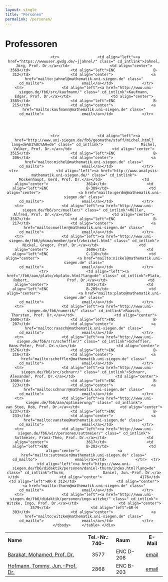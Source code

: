 ```yaml
---
layout: single
title: "Personen"
permalink: /personen/
---
```


<h1>Professoren</h1>

<div style="text-align: center">     
  <table border="0">         
    <tbody>             
      <tr align="left">                 
        <th align="left" width="380"><strong>Name</strong></th>                  
        <th align="center" width="120"><strong>Tel.-Nr.: 740-</strong></th>                  
        <th align="left" width="100"><strong>Raum</strong></th>                  
        <th align="center" width="65"><strong>E-Mail</strong></th>             
      </tr>              
      <tr>                 
        <td align="left"><a href="http://www.algebra.mathematik.uni-siegen.de/barakat/" class=" cd_intlink">Barakat, Mohamed, Prof. Dr.</a></td>                  <td align="center">3577</td>                  
        <td align="left">ENC D-208</td>                  
        <td align="center">                 
          <a href="mailto:mohamed.barakat@uni-siegen.de" class="cd_mailto">email</a></td>             
      </tr>              
      <tr>                 
        <td align="left"><a href="https://www.thofma.com/" class=" cd_intlink">Hofmann, Tommy, Jun.-Prof. Dr.</a>                 <br>
        </td>                  
        <td align="center">2868                 <br></td>                  
        <td align="left">ENC B-203</td>                  
        <td align="center"><a href="mailto:tommy.hofmann@uni-siegen.de" class="cd_mailto">email</a></td>             
      </tr>

              <tr>                 <td align="left"><a href="https://wwwuser.gwdg.de/~jjahnel/" class=" cd_intlink">Jahnel,                 Jörg, Prof. Dr.</a></td>                  <td align="center">                 3569</td>                  <td align="left">ENC                 B-312</td>                  <td align="center">                 <a href="mailto:jahnel@mathematik.uni-siegen.de" class="
	  cd_mailto">                 email</a></td>             </tr>              <tr>                 <td align="left"><a href="http://www.uni-siegen.de/fb6/src/kaufmann/" class=" cd_intlink">Kaufmann,                 Edgar, Prof. Dr.</a></td>                  <td align="center">                 3585</td>                  <td align="left">ENC                 B-215</td>                  <td align="center">                 <a href="mailto:kaufmann@mathematik.uni-siegen.de" class="
	  cd_mailto">                 email</a></td>             </tr>




              <tr>                 <td align="left"><a href="http://www.uni-siegen.de/fb6/geomathe/staff/michel.html?lang=de%E2%8C%A9=de" class=" cd_intlink">                 Michel, Volker, Prof. Dr.</a></td>                  <td align="center">                 3515</td>                  <td align="left">ENC                 B-206</td>                  <td align="center">                 <a href="mailto:michel@mathematik.uni-siegen.de" class="
	  cd_mailto">                 email</a></td>             </tr>              <tr>                 <td align="left"><a href="http://www.analysis-mathematik.uni-siegen.de/" class=" cd_intlink">                 Mockenhaupt, Gerd, Prof. Dr.</a></td>                  <td align="center">                 3614</td>                  <td align="left">ENC                 B-309</td>                  <td align="center">                 <a href="mailto:gerdm@mathematik.uni-siegen.de" class="
	  cd_mailto">                 email</a></td>             </tr>              <tr>                 <td align="left"><a href="http://www.uni-siegen.de/fb6/src/mueller/" class=" cd_intlink">Müller,                 Alfred, Prof. Dr.</a></td>                  <td align="center">                 3587</td>                  <td align="left">ENC                 B-217</td>                  <td align="center">                 <a href="mailto:mueller@mathematik.uni-siegen.de" class="
	  cd_mailto">                 email</a></td>             </tr>              <tr>                 <td align="left"><a href="http://www.uni-siegen.de/fb6/phima/member/prof/vknickel.html" class=" cd_intlink">                 Nickel, Gregor, Prof. Dr.</a></td>                  <td align="center">                 3606</td>                  <td align="left">ENC                 C-110</td>                  <td align="center">                 <a href="mailto:nickel@mathematik.uni-siegen.de" class="
	  cd_mailto">                 email</a></td>             </tr>              <tr>                 <td align="left"><a href="/fb6/aan/plato/vkplato.html?lang=de" class=" cd_intlink">Plato, Robert,                 Prof. Dr.</a></td>                  <td align="center">                 3591</td>                  <td align="left">ENC                 B-209</td>                  <td align="center">                 <a href="mailto:plato@mathematik.uni-siegen.de" class="
	  cd_mailto">                 email</a></td>             </tr>              <tr>                 <td align="left"><a href="http://www.uni-siegen.de/fb6/numerik/" class=" cd_intlink">Raasch,                 Thorsten, Prof. Dr.</a></td>                  <td align="center">                 3608</td>                  <td align="left">ENC                 B-207</td>                  <td align="center">                 <a href="mailto:raasch@mathematik.uni-siegen.de" class="
	  cd_mailto">                 email</a></td>             </tr>              <tr>                 <td align="left"><a href="http://www.uni-siegen.de/fb6/src/scheffler/" class=" cd_intlink">Scheffler,                 Hans-Peter, Prof. Dr.</a></td>                  <td align="center">                 3576</td>                  <td align="left">ENC                 B-216</td>                  <td align="center">                 <a href="mailto:scheffler@mathematik.uni-siegen.de" class="
	  cd_mailto">                 email</a></td>             </tr>              <tr>                 <td align="left"><a href="http://www.uni-siegen.de/fb6/src/schnurr/" class=" cd_intlink">Schnurr,                 Alexander, Prof. Dr.</a></td>                  <td align="center">                 3806</td>                  <td align="left">ENC                 B-223</td>                  <td align="center">                 <a href="mailto:schnurr@mathematik.uni-siegen.de" class="
	  cd_mailto">                 email</a></td>             </tr>              <tr>                 <td align="left"><a href="http://www.uni-siegen.de/fb6/aan/optimierung/" class=" cd_intlink">                 van Stee, Rob, Prof. Dr.</a></td>                  <td align="center">                 5237</td>                  <td align="left">ENC                 B-233</td>                  <td align="center">                 <a href="mailto:vanstee@mathematik.uni-siegen.de" class="
	  cd_mailto">                 email</a></td>             </tr>              <tr>                 <td align="left"><a href="http://www.uni-siegen.de/fb6/wir/personen/suttmeier/" class=" cd_intlink">                 Suttmeier, Franz-Theo, Prof. Dr.</a></td>                  <td align="center">                 3617</td>                  <td align="left">ENC                 B-202</td>                  <td align="center">                 <a href="mailto:suttmeier@mathematik.uni-siegen.de" class="
	  cd_mailto">                 email</a></td>             </tr>  <tr>                 <td align="left"><a href="https://www.uni-siegen.de/fb6/didaktik/personen/daniel-thurm/index.html?lang=de" class=" cd_intlink">Thurm,                 Daniel, Jun.-Prof. Dr.</a></td>                  <td align="center">                 4176</td>                  <td align="left">AR-K 312</td>                  <td align="center">                 <a href="mailto:thurm@mathematik.uni-siegen.de" class="
	  cd_mailto">                 email</a></td>             </tr>              <tr>                 <td align="left"><a href="http://www.uni-siegen.de/fb6/didaktik/personen/ingo-witzke/" class=" cd_intlink">                 Witzke, Ingo, Prof. Dr.</a></td>                  <td align="center">                 3579</td>                  <td align="left">AR-H                 303</td>                  <td align="center">                 <a href="mailto:witzke@mathematik.uni-siegen.de" class="
	  cd_mailto">                 email</a></td>             </tr>         </tbody>     </table> </div>
